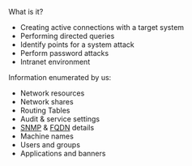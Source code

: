 What is it?
- Creating active connections with a target system
- Performing directed queries
- Identify points for a system attack
- Perform password attacks
- Intranet environment

Information enumerated by us:
- Network resources
- Network shares
- Routing Tables
- Audit & service settings
- [SNMP](https://www.fortra.com/resources/articles/snmp-basics-what-it-and-how-it-works) & [FQDN](https://www.f5.com/glossary/fqdn) details
- Machine names
- Users and groups
- Applications and banners
